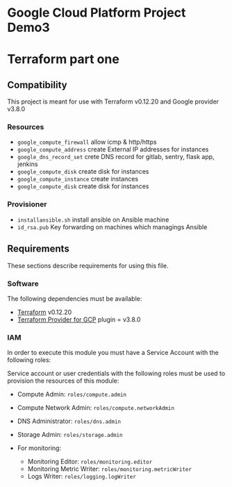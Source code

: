# Google Cloud Platform Project Demo3

# Terraform part one

## Compatibility

This project is meant for use with Terraform v0.12.20 and Google provider v3.8.0


### Resources
- `google_compute_firewall` allow icmp & http/https
- `google_compute_address` create External IP addresses for  instances
- `google_dns_record_set` crete DNS record for gitlab, sentry, flask app, jenkins
- `google_compute_disk` create disk for instances
- `google_compute_instance` create instances
- `google_compute_disk` create disk for instances

### Provisioner
- `installansible.sh` install ansible on Ansible machine
- `id_rsa.pub` Key forwarding on machines which managings Ansible

## Requirements

These sections describe requirements for using this file.

### Software

The following dependencies must be available:

- [Terraform][terraform] v0.12.20
- [Terraform Provider for GCP][terraform-provider-gcp] plugin = v3.8.0

### IAM
In order to execute this module you must have a Service Account with the
following roles:

Service account or user credentials with the following roles must be used to provision the resources of this module:


- Compute Admin: `roles/compute.admin`
- Compute Network Admin: `roles/compute.networkAdmin`
- DNS Administrator: `roles/dns.admin`
- Storage Admin: `roles/storage.admin`
- For monitoring:
  - Monitoring Editor: `roles/monitoring.editor`
  - Monitoring Metric Writer: `roles/monitoring.metricWriter`
  - Logs Writer: `roles/logging.logWriter`

  [terraform-provider-gcp]: https://www.terraform.io/docs/providers/google/index.html
  [terraform]: https://www.terraform.io/downloads.html
